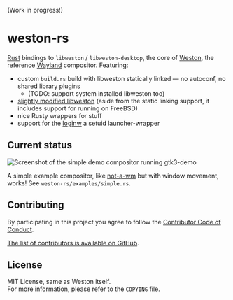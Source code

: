 (Work in progress!)

# weston-rs

[Rust] bindings to `libweston` / `libweston-desktop`, the core of [Weston], the reference [Wayland] compositor.
Featuring:

- custom `build.rs` build with libweston statically linked — no autoconf, no shared library plugins
  - (TODO: support system installed libweston too)
- [slightly modified libweston](https://github.com/valpackett/weston) (aside from the static linking support, it includes support for running on FreeBSD)
- nice Rusty wrappers for stuff
- support for the [loginw] a setuid launcher-wrapper

[Rust]: https://www.rust-lang.org
[Weston]: https://cgit.freedesktop.org/wayland/weston/
[Wayland]: https://wayland.freedesktop.org
[loginw]: https://github.com/valpackett/loginw

## Current status

![Screenshot of the simple demo compositor running gtk3-demo](https://unrelentingtech.s3.dualstack.eu-west-1.amazonaws.com/weston-rs-basic-demo.png)

A simple example compositor, like [not-a-wm] but with window movement, works!
See `weston-rs/examples/simple.rs`.

[not-a-wm]: https://github.com/sardemff7/not-a-wm

## Contributing

By participating in this project you agree to follow the [Contributor Code of Conduct](https://www.contributor-covenant.org/version/1/4/).

[The list of contributors is available on GitHub](https://github.com/valpackett/weston-rs/graphs/contributors).

## License

MIT License, same as Weston itself.  
For more information, please refer to the `COPYING` file.
